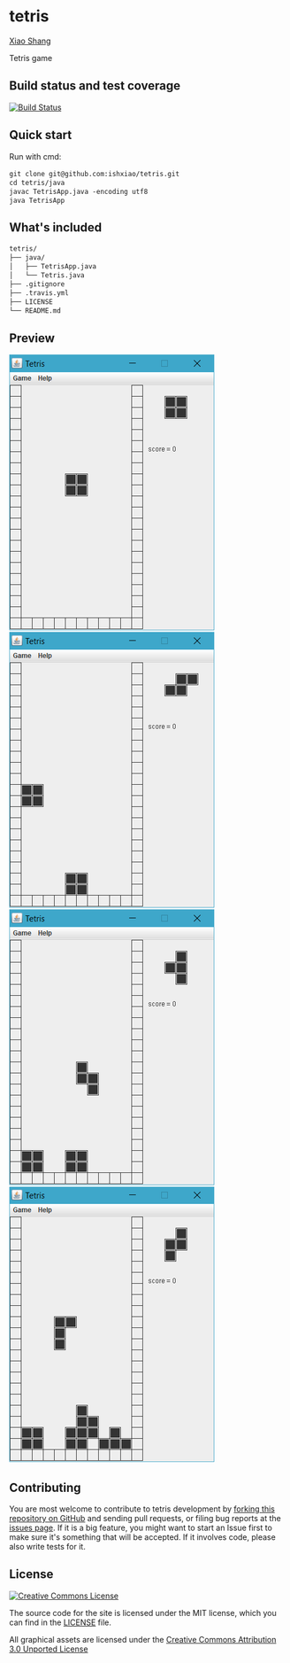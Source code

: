 tetris
=======

[Xiao Shang](http://github.com/ishxiao)

Tetris game

Build status and test coverage
------------------------------

[![Build Status](https://github.com/ishxiao/tetris/workflows/Build/badge.svg)](https://github.com/ishxiao/tetris/actions?query=workflow%3ABuild)

## Quick start

Run with cmd:

```
git clone git@github.com:ishxiao/tetris.git
cd tetris/java
javac TetrisApp.java -encoding utf8
java TetrisApp
```

## What's included

```
tetris/
├── java/
│   ├── TetrisApp.java
│   └── Tetris.java
├── .gitignore
├── .travis.yml
├── LICENSE
└── README.md

```
## Preview
<img alt="image" style="border-width:0" src="https://github.com/ishxiao/tetris/blob/master/res/tetris-img-1.png" />

<img alt="image" style="border-width:0" src="https://github.com/ishxiao/tetris/blob/master/res/tetris-img-2.png" />

<img alt="image" style="border-width:0" src="https://github.com/ishxiao/tetris/blob/master/res/tetris-img-3.png" />

<img alt="image" style="border-width:0" src="https://github.com/ishxiao/tetris/blob/master/res/tetris-img-4.png" />

## Contributing

You are most welcome to contribute to tetris development by [forking this repository on GitHub](https://github.com/ishxiao/tetris) and sending pull requests, or filing bug reports at the 
[issues page](http://github.com/ishxiao/tetris/issues). If it is a big feature,
you might want to start an Issue first to make sure it's something that will
be accepted.  If it involves code, please also write tests for it.

## License

<a rel="license" href="http://creativecommons.org/licenses/by-nc/3.0/">
    <img alt="Creative Commons License" style="border-width:0" src="http://i.creativecommons.org/l/by-nc/3.0/88x31.png" />
</a>

The source code for the site is licensed under the MIT license, which you can find in
the [LICENSE](https://github.com/ishxiao/tetris/blob/master/LICENSE) file.

All graphical assets are licensed under the
[Creative Commons Attribution 3.0 Unported License](https://creativecommons.org/licenses/by/3.0/)
